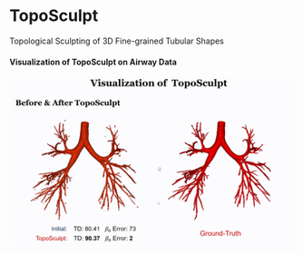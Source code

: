 # TopoSculpt
Topological Sculpting of 3D Fine-grained Tubular Shapes

#### Visualization of TopoSculpt on Airway Data

![ATM-1](assets/ATM-1.gif)